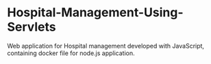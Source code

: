 # Hospital-Management-Using-Servlets
Web application for Hospital management developed with JavaScript, containing docker file for node.js application.
